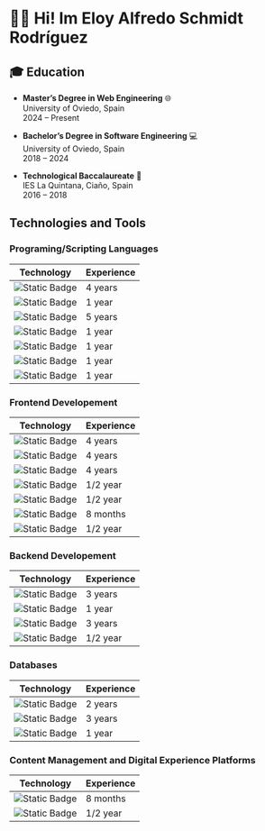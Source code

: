 # 👋🏻 Hi! Im Eloy Alfredo Schmidt Rodríguez

## 🎓 Education

- **Master’s Degree in Web Engineering** 🌐  
  University of Oviedo, Spain  
  2024 – Present

- **Bachelor’s Degree in Software Engineering** 💻   
  University of Oviedo, Spain  
  2018 – 2024

- **Technological Baccalaureate** 📖   
  IES La Quintana, Ciaño, Spain  
  2016 – 2018

## Technologies and Tools

### Programing/Scripting Languages

| Technology | Experience |
| ------------- | ------------- |
| ![Static Badge](https://img.shields.io/badge/JavaScript-yellow?style=for-the-badge&logo=javascript&logoColor=white&label=%20) | 4 years |
| ![Static Badge](https://img.shields.io/badge/TypeScript-blue?style=for-the-badge&logo=typescript&logoColor=white) | 1 year |
| ![Static Badge](https://img.shields.io/badge/Java-orange?style=for-the-badge&logo=openjdk&logoColor=white) | 5 years |
| ![Static Badge](https://img.shields.io/badge/Python-3670A0?style=for-the-badge&logo=python&logoColor=white) | 1 year |
| ![Static Badge](https://img.shields.io/badge/C%23-purple?style=for-the-badge&logo=data%3Aimage%2Fpng%3Bbase64%2CiVBORw0KGgoAAAANSUhEUgAAADIAAAAyCAYAAAAeP4ixAAAABmJLR0QA%2FwD%2FAP%2BgvaeTAAAC%2BklEQVRoge2au2sUQRyAf5MLvpKLRTQoioU22mgnabQSCYr4wBQiCGISK%2FFPMGqVWEgMWFpYiJ2JBzaKlZ2o%2BABtFInxAYqRS0SMJp%2FF3IVzMnvM%2FnYvm9V8cHC77Pxmvp3Z2XmsyBL%2FCUAnMAJMVH4jQGfW5QoG2AhcB2bxUwI2Z13OSIAWoB%2F4ESFQy09gCFiddbnnAJqAE8CnAAGXL8BZoDlriT3AU4WAy0ugOwuBrdi2njZ3ge0LIdCObdu%2FGiBRZQbbWaxrhMAybFv%2B1kABlyls57EyDQEDdANvFlDA5R3QBzRpJXYCDzIUcHkI7IpbC5eIfqFlySwwGCpyOmFmY8Aw0IXt3VqA5cAGYC8wALxNmEdPiMgLZfBxoAcoBORRAI4lEHoWIjKtCDwKFIOq%2FO%2B8isANRX7TIcHjcgVtjyJzz%2BTluJmmLTKaRMKRuZ%2BVyDgRzQnoAC4CT7AvtkngMXABWOtcuwm4ScxeMk2RUxHpjwLlOukmgMPAKuAc8D2OQNoiY3h6p4pEyJ39DXyIKlzUcT0RbfseNcbMOBIdInJNRExA%2BoKIrFfm7UU7obnjOXdGRGJ3wSIixhgTclyvSWlr5LXn3AFlrFSY1wyCHiSRojFmykk3KSKtiQrj3Pl6NeHWmrZGfM9ByA1oGFoR34Pqa25BmAqhxz60Ils850rKWKmgFdnvOTcsImVNsND3SL0YWpGDOGtRxpjPInJSRGYD0s%2BIyEdl3mEEvJWr9EakP0L9RYqvwCEWyRAF4D3Rg8Y1wHngEXbAWK787wfanWszHzQC3OYfGMZXGU4iU5EYiptpSGDNVLcEtCkk2rDNKi5BU93nisBgh%2BV9BKysA83Acex0QEPQ4kOvMniVceAqsA%2FYBrQCK7AbQF3YNTOtQBXvpM4nM8DiXaAbCJKokVmMS6a7Y0nUyOR%2FEdsRyve2gkco3xs9HqFGbb3dA3Y0XMAjlNZm6Cuy2Ax1ZPK%2FPV0Lef9gwIW8f8LhwvyPam6Rp49qlkjIH4851JnUzCGbAAAAAElFTkSuQmCC&logoColor=white)| 1 year |
| ![Static Badge](https://img.shields.io/badge/C%2B%2B-3670A0?style=for-the-badge&logo=cplusplus&logoColor=white) | 1 year |
| ![Static Badge](https://img.shields.io/badge/PHP-blue?style=for-the-badge&logo=php&logoColor=white) | 1 year |

### Frontend Developement

| Technology | Experience |
| ------------- | ------------- |
| ![Static Badge](https://img.shields.io/badge/HTML-orange?style=for-the-badge&logo=html5&logoColor=white&label=%20) | 4 years |
| ![Static Badge](https://img.shields.io/badge/CSS-blue?style=for-the-badge&logo=css3&logoColor=white) | 4 years |
| ![Static Badge](https://img.shields.io/badge/React-blue?style=for-the-badge&logo=react&logoColor=white) | 4 years |
| ![Static Badge](https://img.shields.io/badge/React_Native-blue?style=for-the-badge&logo=react&logoColor=white) | 1/2 year |
| ![Static Badge](https://img.shields.io/badge/Angular-e83d2a?style=for-the-badge&logo=angular&logoColor=white) | 1/2 year |
| ![Static Badge](https://img.shields.io/badge/Angular_JS-e83d2a?style=for-the-badge&logo=angular&logoColor=white) | 8 months |
| ![Static Badge](https://img.shields.io/badge/Blazor-purple?style=for-the-badge&logo=blazor&logoColor=white) | 1/2 year |

### Backend Developement

| Technology | Experience |
| ------------- | ------------- |
| ![Static Badge](https://img.shields.io/badge/Node.JS-darkgreen?style=for-the-badge&logo=nodedotjs&logoColor=white) | 3 years |
| ![Static Badge](https://img.shields.io/badge/Spring_Boot-green?style=for-the-badge&logo=springboot&logoColor=white) | 1 year |
| ![Static Badge](https://img.shields.io/badge/Express-yellow?style=for-the-badge&logo=express&logoColor=white) | 3 years |
| ![Static Badge](https://img.shields.io/badge/.NET-purple?style=for-the-badge&logo=dotnet&logoColor=white) | 1/2 year |

### Databases

| Technology | Experience |
| ------------- | ------------- |
| ![Static Badge](https://img.shields.io/badge/SQL-brown?style=for-the-badge&logo=themoviedatabase&logoColor=white) | 2 years |
| ![Static Badge](https://img.shields.io/badge/MongoDB-green?style=for-the-badge&logo=mongodb&logoColor=white) | 3 years |
| ![Static Badge](https://img.shields.io/badge/Oracle-red?style=for-the-badge&logo=oracle&logoColor=white) | 1 year |

### Content Management and Digital Experience Platforms

| Technology | Experience |
| ------------- | ------------- |
| ![Static Badge](https://img.shields.io/badge/Liferay-0077B5?style=for-the-badge&logo=data%3Aimage%2Fpng%3Bbase64%2CiVBORw0KGgoAAAANSUhEUgAAABgAAAAYCAYAAADgdz34AAAABmJLR0QA%2FwD%2FAP%2BgvaeTAAAB1klEQVRIibWWsU8VQRDGfyOngo2SmAAVMeQZoqV0EO1JtKMkgUL%2BDkOiCcYQ%2FwBbGlsbW32voHh00NkYCUEbMFHy4IDPgkH3xn0XQo5JLplvbna%2Bvfl2bxdJ9yV1JJVqzkpJbUktk9QBpoEtoEczNgg8BDo422ZDhf%2BapE1JZQEU%2BMwljQJPAQMOgTXgGXDXx7WBU%2BCJ430ze9%2BHowcUeM%2B6TvA89PKepN8Jfivpdci51ucLurmXdql%2B1FgkKAM%2B9qcOq46gCHgN%2BOT%2BiZl9kzQJDHnsuxd857hnZrUEUYO5pLeHkkYk7SSxF5nxo557bnMez2ownPg3gFvA7SR2JzPHIc%2FN1fhPg8YtatABVtw%2FBnaB5WRWHzM1doGXSa12HUFqBmBmK2lQ0mNg1uEvYJXq8q4u9SDyUtxokTWz0SYCXvK8rMiNWyTYS%2Fwj4CAzZj%2F4B56bq4FJErBhZlO5GUga499G%2B8HZRhtx3DOzHUnjwIDHts3syNv%2BqKJBH4KfSX%2FfSHqV4FLSeNBg0cd1JaluFZ1bEfzTgGON6ym4CpEr%2F6aLfME81QPnBPjieA%2F4CiwAN734hyrd1R2ZW%2FIjcx2YcZImD%2F0HQBtJLZ1dMZq%2BtnyW1PoD1BNDLCntTvsAAAAASUVORK5CYII%3D) | 8 months |
| ![Static Badge](https://img.shields.io/badge/Wordpress-blue?style=for-the-badge&logo=wordpress&logoColor=white) | 1/2 year |
